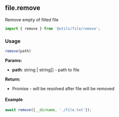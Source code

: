 ## file.remove

Remove empty of filled file

```javascript
import { remove } from '@utils/file/remove';
```

### Usage

```javascript
remove(path)
```

**Params:**

* **path**: string | string[] - path to file

**Return:**

* Promise<void> - will be resolved after file will be removed

#### Example

```javascript
await remove([__dirname, './file.txt']);
```